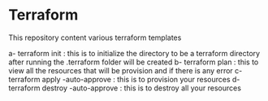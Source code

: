 # Terraform
This repository content various terraform templates

a- terraform init   : this is to initialize the directory to be a terraform directory after running the .terraform folder will be created
b- terraform plan : this to view all the resources that will be provision and if there is any error
c- terraform apply -auto-approve : this is to provision your resources
d- terraform destroy -auto-approve : this is to destroy all your resources

